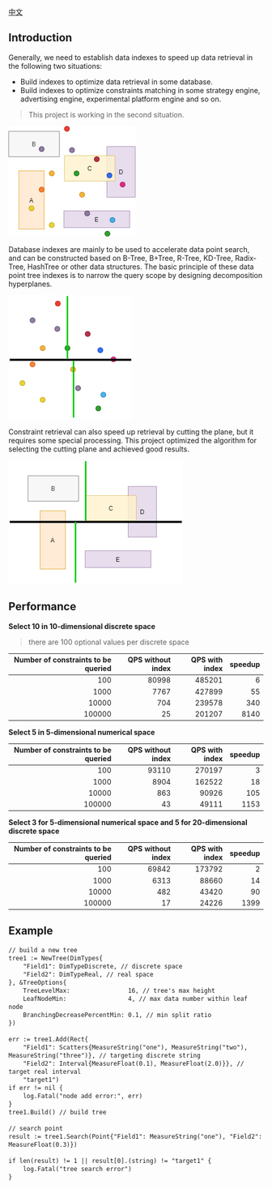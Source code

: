 [中文](./README-ZH.md)

## Introduction

Generally, we need to establish data indexes to speed up data retrieval in the following two situations:
* Build indexes to optimize data retrieval in some database.
* Build indexes to optimize constraints matching in some strategy engine, advertising engine, experimental platform engine and so on.

>This project is working in the second situation.

![avatar](https://github.com/boostlearn/go-kd-segment-tree/raw/master/doc/index_common.png)

Database indexes are mainly to be used to accelerate data point search, and can be constructed based on B-Tree, B+Tree, R-Tree, KD-Tree, Radix-Tree, HashTree or other data structures.
The basic principle of these data point tree indexes is to narrow the query scope by designing decomposition hyperplanes.

![avatar](https://github.com/boostlearn/go-kd-segment-tree/raw/master/doc/point_index.png)

Constraint retrieval can also speed up retrieval by cutting the plane, but it requires some special processing. This project optimized the algorithm for selecting the cutting plane and achieved good results.

![avatar](https://github.com/boostlearn/go-kd-segment-tree/raw/master/doc/segment_index.png)

## Performance

**Select 10 in 10-dimensional discrete space**
>there are 100 optional values per discrete space

|Number of constraints to be queried|QPS without index|QPS with index|speedup|
|----:|----:|---:|----:|
|100|80998|485201|6|
|1000|7767|427899|55|
|10000|704|239578|340|
|100000|25|201207|8140|

**Select 5 in 5-dimensional numerical space**

|Number of constraints to be queried|QPS without index|QPS with index|speedup|
|----:|----:|---:|----:|
|100|93110|270197|3|
|1000|8904|162522|18|
|10000|863|90926|105|
|100000|43|49111|1153|

**Select 3 for 5-dimensional numerical space and 5 for 20-dimensional discrete space**

|Number of constraints to be queried |QPS without index|QPS with index|speedup|
|----:|----:|---:|----:|
|100|69842|173792|2|
|1000|6313|88660|14|
|10000|482|43420|90|
|100000|17|24226|1399|

## Example

    // build a new tree
	tree1 := NewTree(DimTypes{
		"Field1": DimTypeDiscrete, // discrete space
		"Field2": DimTypeReal, // real space
	}, &TreeOptions{
		TreeLevelMax:                16, // tree's max height
		LeafNodeMin:                 4, // max data number within leaf node
		BranchingDecreasePercentMin: 0.1, // min split ratio
	})

	err := tree1.Add(Rect{
		"Field1": Scatters{MeasureString("one"), MeasureString("two"), MeasureString("three")}, // targeting discrete string 
		"Field2": Interval{MeasureFloat(0.1), MeasureFloat(2.0)}}, // target real interval
		"target1")
	if err != nil {
		log.Fatal("node add error:", err)
	}
	tree1.Build() // build tree

    // search point
	result := tree1.Search(Point{"Field1": MeasureString("one"), "Field2": MeasureFloat(0.3)})

	if len(result) != 1 || result[0].(string) != "target1" {
		log.Fatal("tree search error")
	}